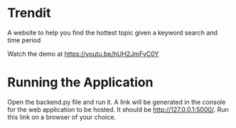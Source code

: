 # Trendit
A website to help you find the hottest topic given a keyword search and time period

Watch the demo at https://youtu.be/hUH2JmFyC0Y

# Running the Application

Open the backend.py file and run it.
A link will be generated in the console for the web application to be hosted. 
It should be http://127.0.0.1:5000/.
Run this link on a browser of your choice.

